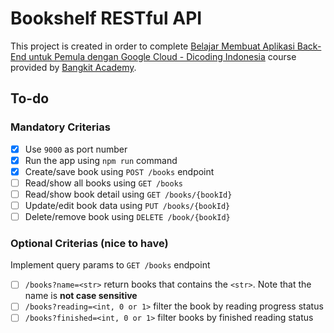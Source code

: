 # Bookshelf RESTful API

This project is created in order to complete [Belajar Membuat Aplikasi Back-End untuk Pemula dengan Google Cloud - Dicoding Indonesia](https://www.dicoding.com/academies/342-belajar-membuat-aplikasi-back-end-untuk-pemula-dengan-google-cloud) course provided by [Bangkit Academy](https://grow.google/intl/id_id/bangkit/).

## To-do

### Mandatory Criterias

- [x] Use `9000` as port number 
- [x] Run the app using `npm run` command
- [x] Create/save book using `POST /books` endpoint
- [ ] Read/show all books using `GET /books`
- [ ] Read/show book detail using `GET /books/{bookId}`
- [ ] Update/edit book data using `PUT /books/{bookId}`
- [ ] Delete/remove book using `DELETE /book/{bookId}`

### Optional Criterias (nice to have)

Implement query params to `GET /books` endpoint

- [ ] `/books?name=<str>` return books that contains the `<str>`. Note that the name is **not case sensitive**
- [ ] `/books?reading=<int, 0 or 1>` filter the book by reading progress status
- [ ] `/books?finished=<int, 0 or 1>` filter books by finished reading status